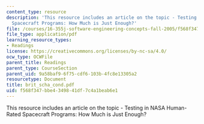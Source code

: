 ```yaml
---
content_type: resource
description: 'This resource includes an article on the topic - Testing in NASA Human-Rated
  Spacecraft Programs: How Much is Just Enough?'
file: /courses/16-355j-software-engineering-concepts-fall-2005/f568f347bbe4349841df7c4a1beab6e1_brit_scha_cond.pdf
file_type: application/pdf
learning_resource_types:
- Readings
license: https://creativecommons.org/licenses/by-nc-sa/4.0/
ocw_type: OCWFile
parent_title: Readings
parent_type: CourseSection
parent_uid: 9a58baf9-6f75-cdf6-103b-4fc8e13305a2
resourcetype: Document
title: brit_scha_cond.pdf
uid: f568f347-bbe4-3498-41df-7c4a1beab6e1
---
```

This resource includes an article on the topic - Testing in NASA Human-Rated Spacecraft Programs: How Much is Just Enough?